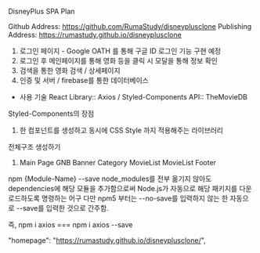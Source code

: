 DisneyPlus SPA Plan

Github Address: https://github.com/RumaStudy/disneyplusclone
Publishing Address: https://rumastudy.github.io/disneyplusclone

1. 로그인 페이지 - Google OATH 를 통해 구글 ID 로그인 기능 구현 예정
2. 로그인 후 메인페이지를 통해 영화 등을 클릭 시 모달을 통해 정보 확인
3. 검색을 통한 영화 검색 / 상세페이지
4. 인증 및 서버 / firebase를 통한 데이터베이스

- 사용 기술
  React
  Library:: Axios / Styled-Components
  API:: TheMovieDB

Styled-Components의 장점

1. 한 컴포넌트를 생성하고 동시에 CSS Style 까지 적용해주는 라이브러리

전체구조 생성하기

1. Main Page
   GNB
   Banner
   Category
   MovieList
   MovieList
   Footer

npm {Module-Name} --save
node_modules를 전부 옮기지 않아도 dependencies에 해당 모듈을 추가함으로써
Node.js가 자동으로 해당 패키지를 다운로드하도록 명령하는 어구
다만 npm5 부터는 --no-save를 입력하지 않는 한 자동으로 --save를 입력한 것으로 간주함.

즉, npm i axios === npm i axios --save

"homepage": "https://rumastudy.github.io/disneyplusclone/",
